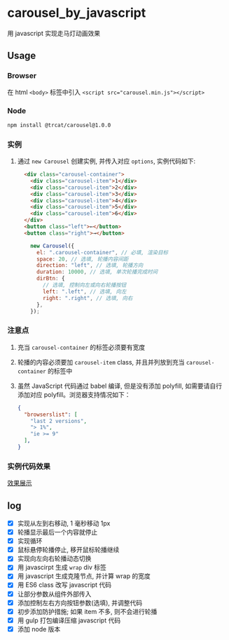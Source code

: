 # carousel_by_javascript
用 javascript 实现走马灯动画效果

## Usage

### Browser

在 html `<body>` 标签中引入 `<script src="carousel.min.js"></script>`

### Node

```bash
npm install @trcat/carousel@1.0.0
```

### 实例

1. 通过 `new Carousel` 创建实例, 并传入对应 `options`, 实例代码如下:

   ```html
     <div class="carousel-container">
       <div class="carousel-item">1</div>
       <div class="carousel-item">2</div>
       <div class="carousel-item">3</div>
       <div class="carousel-item">4</div>
       <div class="carousel-item">5</div>
       <div class="carousel-item">6</div>
     </div>
     <button class="left">←</button>
     <button class="right">→</button>
   ```

   

   ```javascript
       new Carousel({
         el: ".carousel-container", // 必填, 渲染目标
         space: 20, // 选填, 轮播内容间距
         direction: "left", // 选填, 轮播方向
         duration: 10000, // 选填, 单次轮播完成时间
         dirBtn: {
           // 选填, 控制向左或向右轮播按钮
           left: ".left", // 选填, 向左
           right: ".right", // 选填, 向右
         },
       });
   ```

### 注意点

1. 充当 `carousel-container` 的标签必须要有宽度

2. 轮播的内容必须要加 `carousel-item` class, 并且并列放到充当 `carousel-container` 的标签中

3. 虽然 JavaScript 代码通过 babel 编译, 但是没有添加 polyfill, 如需要请自行添加对应 polyfill。浏览器支持情况如下：

   ```json
   {
     "browserslist": [
       "last 2 versions",
       "> 1%",
       "ie >= 9"
     ],
   }
   ```

   

### 实例代码效果

[效果展示](https://trcat.github.io/carousel_by_javascript/)



## log
- [x] 实现从左到右移动, 1 毫秒移动 1px
- [x] 轮播显示最后一个内容就停止
- [x] 实现循环
- [x] 鼠标悬停轮播停止, 移开鼠标轮播继续
- [x] 实现向左向右轮播动态切换
- [x] 用 javascirpt 生成 `wrap` div 标签
- [X] 用 javascript 生成克隆节点, 并计算 wrap 的宽度
- [X] 用 ES6 class 改写 javascript 代码
- [X] 让部分参数从组件外部传入
- [X] 添加控制左右方向按钮参数(选填), 并调整代码
- [x] 初步添加防护措施; 如果 item 不多, 则不会进行轮播
- [X] 用 gulp 打包编译压缩 javascript 代码
- [X] 添加 node 版本